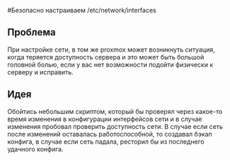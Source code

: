 #Безопасно настраиваем /etc/network/interfaces

<h2>Проблема</h2>
<p>При настройке сети, в том же proxmox может возникнуть ситуация, когда теряется доступность сервера и это может быть большой головной болью, если у вас нет возможности подойти физически к серверу и исправить.</p>
<h2>Идея</h2>
<p>Обойтись небольшим скриптом, который бы проверял через какое-то время изменения в конфигурации интерфейсов сети и в случае изменения пробовал проверить доступность сети. В случае если сеть после изменений оставалась работоспособной, то создавал бэкап конфига, в случае если сеть падала, ресторил бы из последнего удачного конфига.</p>
